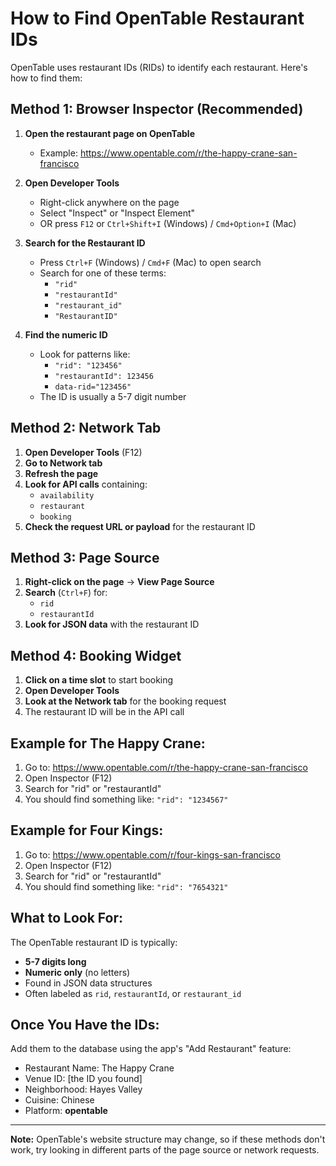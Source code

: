 # How to Find OpenTable Restaurant IDs

OpenTable uses restaurant IDs (RIDs) to identify each restaurant. Here's how to find them:

## Method 1: Browser Inspector (Recommended)

1. **Open the restaurant page on OpenTable**
   - Example: https://www.opentable.com/r/the-happy-crane-san-francisco

2. **Open Developer Tools**
   - Right-click anywhere on the page
   - Select "Inspect" or "Inspect Element"
   - OR press `F12` or `Ctrl+Shift+I` (Windows) / `Cmd+Option+I` (Mac)

3. **Search for the Restaurant ID**
   - Press `Ctrl+F` (Windows) / `Cmd+F` (Mac) to open search
   - Search for one of these terms:
     - `"rid"`
     - `"restaurantId"`
     - `"restaurant_id"`
     - `"RestaurantID"`

4. **Find the numeric ID**
   - Look for patterns like:
     - `"rid": "123456"`
     - `"restaurantId": 123456`
     - `data-rid="123456"`
   - The ID is usually a 5-7 digit number

## Method 2: Network Tab

1. **Open Developer Tools** (F12)
2. **Go to Network tab**
3. **Refresh the page**
4. **Look for API calls** containing:
   - `availability`
   - `restaurant`
   - `booking`
5. **Check the request URL or payload** for the restaurant ID

## Method 3: Page Source

1. **Right-click on the page** → **View Page Source**
2. **Search** (`Ctrl+F`) for:
   - `rid`
   - `restaurantId`
3. **Look for JSON data** with the restaurant ID

## Method 4: Booking Widget

1. **Click on a time slot** to start booking
2. **Open Developer Tools**
3. **Look at the Network tab** for the booking request
4. The restaurant ID will be in the API call

## Example for The Happy Crane:

1. Go to: https://www.opentable.com/r/the-happy-crane-san-francisco
2. Open Inspector (F12)
3. Search for "rid" or "restaurantId"
4. You should find something like: `"rid": "1234567"`

## Example for Four Kings:

1. Go to: https://www.opentable.com/r/four-kings-san-francisco
2. Open Inspector (F12)
3. Search for "rid" or "restaurantId"
4. You should find something like: `"rid": "7654321"`

## What to Look For:

The OpenTable restaurant ID is typically:
- **5-7 digits long**
- **Numeric only** (no letters)
- Found in JSON data structures
- Often labeled as `rid`, `restaurantId`, or `restaurant_id`

## Once You Have the IDs:

Add them to the database using the app's "Add Restaurant" feature:
- Restaurant Name: The Happy Crane
- Venue ID: [the ID you found]
- Neighborhood: Hayes Valley
- Cuisine: Chinese
- Platform: **opentable**

---

**Note:** OpenTable's website structure may change, so if these methods don't work, try looking in different parts of the page source or network requests.
